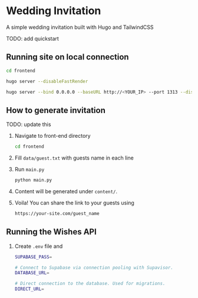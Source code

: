 # Wedding Invitation

A simple wedding invitation built with Hugo and TailwindCSS

TODO: add quickstart

## Running site on local connection

```bash
cd frontend
```

```bash
hugo server --disableFastRender
```

```bash
hugo server --bind 0.0.0.0 --baseURL http://<YOUR_IP> --port 1313 --disableFastRender --gc
```

## How to generate invitation

TODO: update this

1. Navigate to front-end directory
   ```bash
   cd frontend
   ```
2. Fill `data/guest.txt` with guests name in each line
3. Run `main.py`

   ```bash
   python main.py
   ```

4. Content will be generated under `content/`.
5. Voila! You can share the link to your guests using

   ```html
   https://your-site.com/guest_name
   ```

## Running the Wishes API

1. Create `.env` file and

   ```bash
   SUPABASE_PASS=

   # Connect to Supabase via connection pooling with Supavisor.
   DATABASE_URL=

   # Direct connection to the database. Used for migrations.
   DIRECT_URL=
   ```
